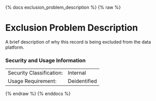 {% docs exclusion_problem_description %}
{% raw %}

<a name="exclusion_problem_description"></a>
# Exclusion Problem Description

A brief description of why this record is being excluded from the data platform.

### Security and Usage Information
|     |     |
| --- | --- |
| Security Classification: | Internal |
| Usage Requirement:       | Deidentified |

{% endraw %}
{% enddocs %}